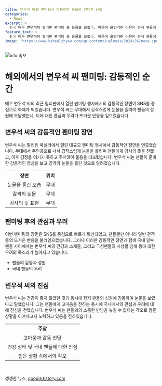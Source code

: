 ```yaml
---
title: 변우석 해외 팬미팅서 감동적인 눈물로 컨디션 난조
categories:
  - News
excerpt: >
  한국 배우 변우석이 필리핀 팬미팅 중 눈물을 흘렸다. 마음이 울렁거린 이유는 현지 팬들에 대한 감사와 건강 상태 때문으로 전해졌다. 하지만 이는 일부 팬들로부터 바쁜 일정과 사생활 침해 우려를 일으키고 있다. SNS를 통해 논란이 확산 중이다.
feature_text: >
  한국 배우 변우석이 필리핀 팬미팅 중 눈물을 흘렸다. 마음이 울렁거린 이유는 현지 팬들에 대한 감사와 건강 상태 때문으로 전해졌다. 하지만 이는 일부 팬들로부터 바쁜 일정과 사생활 침해 우려를 일으키고 있다. SNS를 통해 논란이 확산 중이다.
image: 'https://www.behealthy4u.com/wp-content/uploads/2024/06/news.jpg'
---
```


<p><img src="https://www.behealthy4u.com/wp-content/uploads/2024/06/news.jpg" alt="info 속보" /></p>

<h1>해외에서의 변우석 씨 팬미팅: 감동적인 순간</h1>

<p data-ke-size="size16">배우 변우석 씨의 최근 필리핀에서 열린 팬미팅 행사에서의 감동적인 장면이 SNS를 중심으로 화제가 되었습니다. 변우석 씨는 무대에서 갑작스럽게 눈물을 흘리며 팬들의 성원에 보답했는데, 이에 대한 관심과 우려가 뜨거운 반응을 일으켰습니다.</p>

<h2 data-ke-size="size26">변우석 씨의 감동적인 팬미팅 장면</h2>

<p data-ke-size="size16">변우석 씨는 필리핀 마닐라에서 열린 대규모 팬미팅 행사에서 감동적인 장면을 연출했습니다. 무대에서 주인공으로 나서 갑작스럽게 눈물을 흘리며 팬들에게 감사의 뜻을 전했고, 이후 감정을 이기지 못하고 주저앉아 울음을 터뜨렸습니다. 변우석 씨는 팬들이 준비한 감동적인 영상을 보고 감격의 눈물을 흘린 것으로 알려졌습니다.</p>

<table>
    <tr>
        <td style="text-align: center; height: 17px;"><b>장면</b></td>
        <td style="text-align: center; height: 17px;"><b>위치</b></td>
    </tr>
    <tr>
        <td style="text-align: center; height: 17px;">눈물을 흘린 모습</td>
        <td style="text-align: center; height: 17px;">무대</td>
    </tr>
    <tr>
        <td style="text-align: center; height: 17px;">감격의 눈물</td>
        <td style="text-align: center; height: 17px;">무대</td>
    </tr>
    <tr>
        <td style="text-align: center; height: 17px;">감사의 뜻 표현</td>
        <td style="text-align: center; height: 17px;">무대</td>
    </tr>
</table>

<h2 data-ke-size="size26">팬미팅 후의 관심과 우려</h2>

<p data-ke-size="size16">이번 팬미팅의 장면은 SNS를 중심으로 빠르게 확산되었고, 팬들뿐만 아니라 일반 관객들의 뜨거운 반응을 불러일으켰습니다. 그러나 이러한 감동적인 장면과 함께 국내 일부 팬들 사이에서는 변우석 씨의 건강과 스케줄, 그리고 극성팬들의 사생활 침해 등에 대한 우려의 목소리가 높아지고 있습니다.</p>

<ul>
    <li>팬들의 감동과 성원</li>
    <li>국내 팬들의 우려</li>
</ul>

<h2 data-ke-size="size26">변우석 씨의 진심</h2>

<p data-ke-size="size16">변우석 씨는 건강이 좋지 않았던 것과 동시에 현지 팬들의 성원에 감동하여 눈물을 보였다고 말했습니다. 그는 팬들에게 고마움을 전하는 동시에 국내에서의 관심과 우려에 대해 진심을 전했습니다. 변우석 씨는 팬들과의 소중한 만남을 놓칠 수 없다는 각오로 힘든 상황을 이겨내고자 노력하고 있음을 전하였습니다.</p>

<table>
    <tr>
        <td style="text-align: center; height: 17px;"><b>주장</b></td>
    </tr>
    <tr>
        <td style="text-align: center; height: 17px;">고마움과 감동 전달</td>
    </tr>
    <tr>
        <td style="text-align: center; height: 17px;">건강 상태 및 국내 팬들에 대한 진심</td>
    </tr>
    <tr>
        <td style="text-align: center; height: 17px;">힘든 상황 속에서의 각오</td>
    </tr>
</table>

<p data-ke-size="size16">&nbsp;</p>
생생한 뉴스, <a href="https://qoogle.tistory.com" rel="dofollow">qoogle.tistory.com</a>


